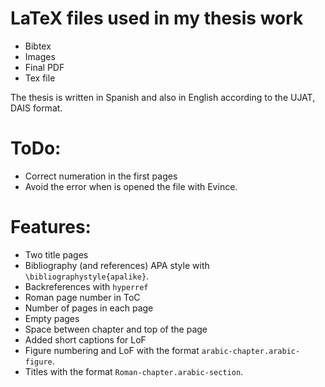 
# LaTeX files used in my thesis work

- Bibtex
- Images
- Final PDF
- Tex file

The thesis is written in Spanish and also in English according to the UJAT,
DAIS format.

# ToDo:

- Correct numeration in the first pages
- Avoid the error when is opened the file with Evince.

# Features:

- Two title pages 
- Bibliography (and references) APA style with `\bibliographystyle{apalike}`.
- Backreferences with `hyperref` 
- Roman page number in ToC
- Number of pages in each page
- Empty pages
- Space between chapter and top of the page
- Added short captions for LoF
- Figure numbering and LoF with the format `arabic-chapter.arabic-figure`.
- Titles with the format `Roman-chapter.arabic-section`.
